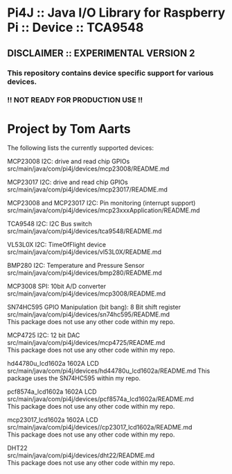 Pi4J :: Java I/O Library for Raspberry Pi :: Device :: TCA9548
==========================================================================

## DISCLAIMER :: EXPERIMENTAL VERSION 2 

### This repository contains device specific support for various devices.

### !! NOT READY FOR PRODUCTION USE !!

Project by Tom Aarts
==========================================================================

The following lists the currently supported devices:


MCP23008 I2C:  drive and read chip GPIOs
src/main/java/com/pi4j/devices/mcp23008/README.md

MCP23017 I2C:  drive and read chip GPIOs
src/main/java/com/pi4j/devices/mcp23017/README.md

MCP23008 and MCP23017 I2C:  Pin monitoring (interrupt support)
src/main/java/com/pi4j/devices/mcp23xxxApplication/README.md

TCA9548 I2C:  I2C Bus switch 
src/main/java/com/pi4j/devices/tca9548/README.md


VL53L0X I2C:  TimeOfFlight device
src/main/java/com/pi4j/devices/vl53L0X/README.md


BMP280  I2C:  Temperature and Pressure Sensor
src/main/java/com/pi4j/devices/bmp280/README.md

MCP3008 SPI:  10bit A/D converter
src/main/java/com/pi4j/devices/mcp3008/README.md

SN74HC595 GPIO Manipulation (bit bang): 8 Bit shift register   
src/main/java/com/pi4j/devices/sn74hc595/README.md   
This package does not use any other code within my repo.   

MCP4725 I2C:  12 bit DAC   
src/main/java/com/pi4j/devices/mcp4725/README.md  
This package does not use any other code within my repo.  


hd44780u_lcd1602a  1602A LCD
src/main/java/com/pi4j/devices/hd44780u_lcd1602a/README.md
This package uses the SN74HC595 within my repo.

pcf8574a_lcd1602a  1602A LCD    
src/main/java/com/pi4j/devices/pcf8574a_lcd1602a/README.md   
This package does not use any other code within my repo.   


mcp23017_lcd1602a   1602A LCD    
src/main/java/com/pi4j/devices//cp23017_lcd1602a/README.md    
This package does not use any other code within my repo.   



DHT22       
src/main/java/com/pi4j/devices/dht22/README.md          
This package does not use any other code within my repo.        
